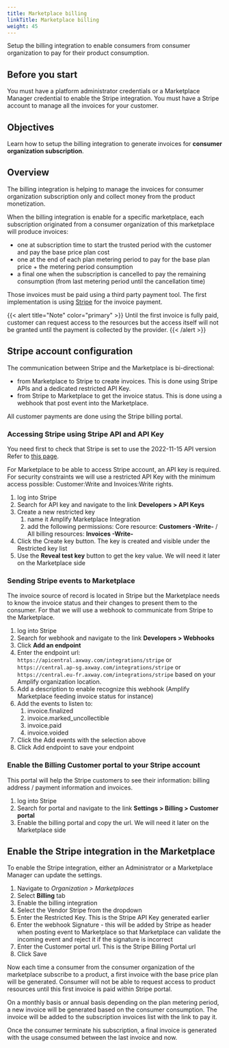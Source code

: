 ```yaml
---
title: Marketplace billing
linkTitle: Marketplace billing
weight: 45
---
```


Setup the billing integration to enable consumers from consumer organization to pay for their product consumption.

## Before you start

You must have a platform administrator credentials or a Marketplace Manager credential to enable the Stripe integration.
You must have a Stripe account to manage all the invoices for your customer.

## Objectives

Learn how to setup the billing integration to generate invoices for **consumer organization subscription**.

## Overview

The billing integration is helping to manage the invoices for consumer organization subscription only and collect money from the product monetization.

When the billing integration is enable for a specific marketplace, each subscription originated from a consumer organization of this marketplace will produce invoices:

* one at subscription time to start the trusted period with the customer and pay the base price plan cost
* one at the end of each plan metering period to pay for the base plan price + the metering period consumption
* a final one when the subscription is cancelled to pay the remaining consumption (from last metering period until the cancellation time)

Those invoices must be paid using a third party payment tool. The first implementation is using [Stripe](https://stripe.com) for the invoice payment.

{{< alert title="Note" color="primary" >}}
Until the first invoice is fully paid, customer can request access to the resources but the access itself will not be granted until the payment is collected by the provider.
{{< /alert >}}

## Stripe account configuration

The communication between Stripe and the Marketplace is bi-directional:

* from Marketplace to Stripe to create invoices. This is done using Stripe APIs and a dedicated restricted API Key.
* from Stripe to Marketplace to get the invoice status. This is done using a webhook that post event into the Marketplace.

All customer payments are done using the Stripe billing portal.

### Accessing Stripe using Stripe API and API Key

You need first to check that Stripe is set to use the 2022-11-15 API version Refer to [this page](https://stripe.com/docs/libraries/set-version).

For Marketplace to be able to access Stripe account, an API key is required. For security constraints we will use a restricted API Key with the minimum access possible: Customer:Write and Invoices:Write rights.

1. log into Stripe
2. Search for API key and navigate to the link **Developers > API Keys**
3. Create a new restricted key
   1. name it Amplify Marketplace Integration
   2. add the following permissions: Core resource: **Customers -Write-** / All billing resources: **Invoices -Write-**
4. Click the Create key button. The key is created and visible under the Restricted key list
5. Use the **Reveal test key** button to get the key value. We will need it later on the Marketplace side

### Sending Stripe events to Marketplace

The invoice source of record is located in Stripe but the Marketplace needs to know the invoice status and their changes to present them to the consumer. For that we will use a webhook to communicate from Stripe to the Marketplace.

1. log into Stripe
2. Search for webhook and navigate to the link **Developers > Webhooks**
3. Click **Add an endpoint**
4. Enter the endpoint url: `https://apicentral.axway.com/integrations/stripe` or `https://central.ap-sg.axway.com/integrations/stripe` or `https://central.eu-fr.axway.com/integrations/stripe` based on your Amplify organization location.
5. Add a description to enable recognize this webhook (Amplify Marketplace feeding invoice status for instance)
6. Add the events to listen to:
   1. invoice.finalized
   2. invoice.marked_uncollectible
   3. invoice.paid
   4. invoice.voided
7. Click the Add events with the selection above
8. Click Add endpoint to save your endpoint

### Enable the Billing Customer portal to your Stripe account

This portal will help the Stripe customers to see their information: billing address / payment information and invoices.

1. log into Stripe
2. Search for portal and navigate to the link **Settings > Billing > Customer portal**
3. Enable the billing portal and copy the url. We will need it later on the Marketplace side

## Enable the Stripe integration in the Marketplace

To enable the Stripe integration, either an Administrator or a Marketplace Manager can update the settings.

1. Navigate to *Organization > Marketplaces*
2. Select **Billing** tab
3. Enable the billing integration
4. Select the Vendor Stripe from the dropdown
5. Enter the Restricted Key. This is the Stripe API Key generated earlier
6. Enter the webhook Signature - this will be added by Stripe as header when posting event to Marketplace so that Marketplace can validate the incoming event and reject it if the signature is incorrect
7. Enter the Customer portal url. This is the Stripe Billing Portal url
8. Click Save

Now each time a consumer from the consumer organization of the marketplace subscribe to a product, a first invoice with the base price plan will be generated. Consumer will not be able to request access to product resources until this first invoice is paid within Stripe portal.

On a monthly basis or annual basis depending on the plan metering period, a new invoice will be generated based on the consumer consumption. The invoice will be added to the subscription invoices list with the link to pay it.

Once the consumer terminate his subscription, a final invoice is generated with the usage consumed between the last invoice and now.